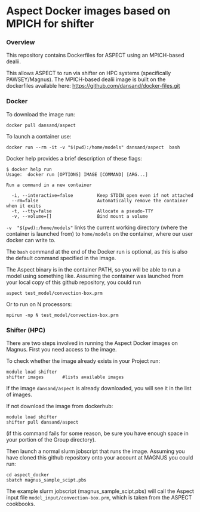 # Aspect Docker images based on MPICH for shifter

### Overview

This repository contains Dockerfiles for ASPECT using an MPICH-based dealii.

This allows ASPECT to run via shifter on HPC systems (specifically PAWSEY/Magnus).  The MPICH-based dealii image is built on the dockerfiles available here:  https://github.com/dansand/docker-files.git

### Docker

To download the image run:

`docker pull dansand/aspect`

To launch a container use:

`docker run --rm -it -v "$(pwd):/home/models" dansand/aspect  bash`

Docker help provides a brief description of these flags:

```
$ docker help run
Usage:	docker run [OPTIONS] IMAGE [COMMAND] [ARG...]

Run a command in a new container

  -i, --interactive=false         Keep STDIN open even if not attached
  --rm=false                      Automatically remove the container when it exits
  -t, --tty=false                 Allocate a pseudo-TTY
  -v, --volume=[]                 Bind mount a volume
```

`-v  "$(pwd):/home/models"` links the current working directory (where the container is launched from) to `home/models` on the container, where our user docker can write to.

The `bash` command at the end of the Docker run is optional, as this is also the default command specified in the image.

The Aspect binary is in the container PATH, so you will be able to run a model using something like. Assuming the container was launched from your local copy of this github repository, you could run

`aspect test_model/convection-box.prm`

Or to run on N processors:

`mpirun -np N test_model/convection-box.prm`

### Shifter (HPC)


There are two steps involved in running the Aspect Docker images on Magnus. First you need access to the image.

To check whether the image already exists in your Project run:

```
module load shifter
shifter images       #lists available images
```
If the image `dansand/aspect` is already downloaded, you will see it in the list of images.

If not download the image from dockerhub:

```
module load shifter
shifter pull dansand/aspect
```

(if this command fails for some reason, be sure you have enough space in your portion of the Group directory).

Then launch a normal slurm jobscript that runs the image. Assuming you have cloned this github repository onto your account at MAGNUS you could run:

```
cd aspect_docker
sbatch magnus_sample_scipt.pbs
```

The example slurm jobscript (magnus_sample_scipt.pbs) will call the Aspect input file `model_input/convection-box.prm`, which is taken from the ASPECT cookbooks.
